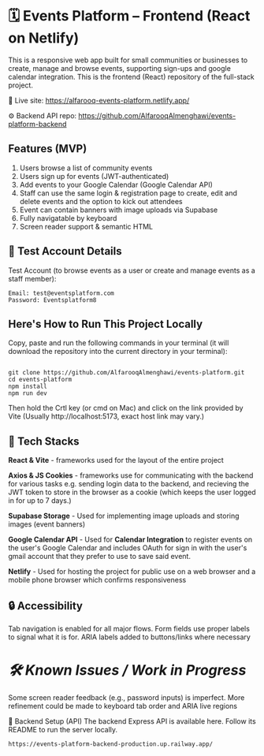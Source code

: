 # 🗓️ Events Platform – Frontend (React on Netlify)

This is a responsive web app built for small communities or businesses to create, manage and browse events, supporting sign-ups and google calendar integration. This is the frontend (React) repository of the full-stack project.

🔗 Live site: https://alfarooq-events-platform.netlify.app/

⚙️ Backend API repo: https://github.com/AlfarooqAlmenghawi/events-platform-backend

## Features (MVP)

1. Users browse a list of community events
2. Users sign up for events (JWT-authenticated)
3. Add events to your Google Calendar (Google Calendar API)
4. Staff can use the same login & registration page to create, edit and delete events and the option to kick out attendees
5. Event can contain banners with image uploads via Supabase
6. Fully navigatable by keyboard
7. Screen reader support & semantic HTML

## 🧪 Test Account Details

Test Account (to browse events as a user or create and manage events as a staff member):

```
Email: test@eventsplatform.com
Password: Eventsplatform8
```

## Here's How to Run This Project Locally

Copy, paste and run the following commands in your terminal (it will download the repository into the current directory in your terminal):

```

git clone https://github.com/AlfarooqAlmenghawi/events-platform.git
cd events-platform
npm install
npm run dev

```

Then hold the Crtl key (or cmd on Mac) and click on the link provided by Vite (Usually http://localhost:5173, exact host link may vary.)

## 🧠 Tech Stacks

**React & Vite** - frameworks used for the layout of the entire project

**Axios & JS Cookies** - frameworks use for communicating with the backend for various tasks e.g. sending login data to the backend, and recieving the JWT token to store in the browser as a cookie (which keeps the user logged in for up to 7 days.)

**Supabase Storage** - Used for implementing image uploads and storing images (event banners)

**Google Calendar API** - Used for **Calendar Integration** to register events on the user's Google Calendar and includes OAuth for sign in with the user's gmail account that they prefer to use to save said event.

**Netlify** - Used for hosting the project for public use on a web browser and a mobile phone browser which confirms responsiveness

## 🔒 Accessibility

Tab navigation is enabled for all major flows. Form fields use proper labels to signal what it is for. ARIA labels added to buttons/links where necessary

# _🛠️ Known Issues / Work in Progress_

Some screen reader feedback (e.g., password inputs) is imperfect. More refinement could be made to keyboard tab order and ARIA live regions

📂 Backend Setup (API)
The backend Express API is available here. Follow its README to run the server locally.

```
https://events-platform-backend-production.up.railway.app/
```
